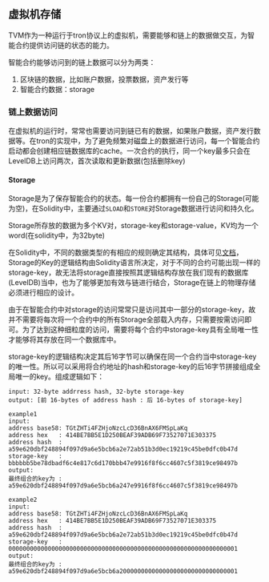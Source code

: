 ## 虚拟机存储

TVM作为一种运行于tron协议上的虚拟机，需要能够和链上的数据做交互，为智能合约提供访问链的状态的能力。

智能合约能够访问到的链上数据可以分为两类：

1. 区块链的数据，比如账户数据，投票数据，资产发行等
2. 智能合约数据：storage



### 链上数据访问

在虚拟机的运行时，常常也需要访问到链已有的数据，如果账户数据，资产发行数据等。在tron的实现中，为了避免频繁对磁盘上的数据进行访问，每一个智能合约启动都会创建相应链数据库的cache。一次合约的执行，同一个key最多只会在LevelDB上访问两次，首次读取和更新数据(包括删除key)

#### Storage

Storage是为了保存智能合约的状态。每一份合约都拥有一份自己的Storage(可能为空)，在Solidity中，主要通过`SLOAD`和`STORE`对Storage数据进行访问和持久化。

Storage所存放的数据为多个KV对，storage-key和storage-value，KV均为一个word(在solidity中，为32byte)

在Solidity中，不同的数据类型的有相应的规则确定其结构，具体可见[文档](https://solidity.readthedocs.io/en/v0.4.24/miscellaneous.html#layout-of-state-variables-in-storage)，Storage的Key的逻辑结构由Solidity语言所决定，对于不同的合约可能出现一样的storage-key，故无法将storage直接按照其逻辑结构存放在我们现有的数据库(LevelDB)当中，也为了能够更加有效与链进行结合，Storage在链上的物理存储必须进行相应的设计。

由于在智能合约中对storage的访问常常只是访问其中一部分的storage-key，故并不需要将每次将一个合约中的所有Storage全部载入内存，只需要按需访问即可。为了达到这种细粒度的访问，需要将每个合约中storage-key具有全局唯一性才能够将其存放在同一个数据库中。

storage-key的逻辑结构决定其后16字节可以确保在同一个合约当中storage-key的唯一性。所以可以采用将合约地址的hash和storage-key的后16字节拼接组成全局唯一的key。组成逻辑如下：

```
input: 32-byte addrress hash, 32-byte storage-key
output: [前 16-bytes of address hash : 后 16-bytes of storage-key]

example1
input:
address base58: TGtZHTi4FZHjoNzcLcD36BnAX6FMSpLaKq
address hex   : 414BE7BB5E1D250BEAF39ADB69F73527071E303375
address hash  : a59e620dbf248894f097d9a6e5bcb6a2e72ab51b3d0ec19219c45be0dfc0b47d
storage-key   : bbbbbb5be78dbadf6c4e817c6d170bbb47e9916f8f6cc4607c5f3819ce98497b
output:
最终组合的key为 : a59e620dbf248894f097d9a6e5bcb6a247e9916f8f6cc4607c5f3819ce98497b

example2
input:
address base58: TGtZHTi4FZHjoNzcLcD36BnAX6FMSpLaKq
address hex   : 414BE7BB5E1D250BEAF39ADB69F73527071E303375
address hash  : a59e620dbf248894f097d9a6e5bcb6a2e72ab51b3d0ec19219c45be0dfc0b47d
storage-key   : 0000000000000000000000000000000000000000000000000000000000000001
output:
最终组合的key为 : a59e620dbf248894f097d9a6e5bcb6a200000000000000000000000000000001
```
